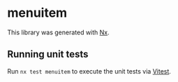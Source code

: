# menuitem

This library was generated with [Nx](https://nx.dev).

## Running unit tests

Run `nx test menuitem` to execute the unit tests via [Vitest](https://vitest.dev/).
